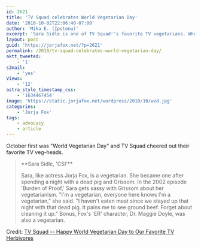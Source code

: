 ```yaml
---
id: 2621
title: 'TV Squad celebrates World Vegetarian Day'
date: '2010-10-02T22:06:40-07:00'
author: 'Mika E. (Ipstenu)'
excerpt: 'Sara Sidle is one of TV Squad''s favorite TV vegetarians. Who''s yours?'
layout: post
guid: 'https://jorjafox.net/?p=2621'
permalink: /2010/tv-squad-celebrates-world-vegetarian-day/
aktt_tweeted:
    - '1'
s2mail:
    - 'yes'
Views:
    - '12'
astra_style_timestamp_css:
    - '1634467454'
image: 'https://static.jorjafox.net/wordpress/2010/10/wvd.jpg'
categories:
    - 'Jorja Fox'
tags:
    - advocacy
    - article
---
```


October first was "World Vegetarian Day" and TV Squad cheered out their favorite TV veg-heads.
<blockquote>
**Sara Sidle, 'CSI'**

Sara, like actress Jorja Fox, is a vegetarian. She became one after spending a night with a dead pig and Grissom. In the 2002 episode 'Burden of Proof,' Sara gets sassy with Grissom about her vegetarianism. "I'm a vegetarian, everyone here knows I'm a vegetarian," she said. "I haven't eaten meat since we stayed up that night with that dead pig. It pains me to see ground beef. Forget about cleaning it up." Bonus, Fox's 'ER' character, Dr. Maggie Doyle, was also a vegetarian.
</blockquote>

Credit: <a href="http://www.tvsquad.com/2010/10/01/happy-world-vegetarian-day-to-our-favorite-tv-herbivores/">TV Squad -- Happy World Vegetarian Day to Our Favorite TV Herbivores</a>
